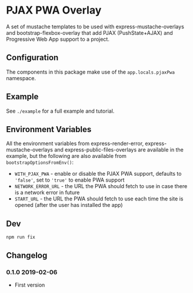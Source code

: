# PJAX PWA Overlay

A set of mustache templates to be used with express-mustache-overlays and bootstrap-flexbox-overlay that add PJAX (PushState+AJAX) and Progressive Web App support to a project.

## Configuration

The components in this package make use of the `app.locals.pjaxPwa` namespace.

## Example

See `./example` for a full example and tutorial.

## Environment Variables

All the environment variables from express-render-error, express-mustache-overlays and express-public-files-overlays are available in the example, but the following are also available from `bootstrapOptionsFromEnv()`:

* `WITH_PJAX_PWA` - enable or disable the PJAX PWA support, defaults to `'false'`, set to `'true'` to enable PWA support
* `NETWORK_ERROR_URL` - the URL the PWA should fetch to use in case there is a network error in future
* `START_URL` - the URL the PWA should fetch to use each time the site is opened (after the user has installed the app)


## Dev

```
npm run fix
```


## Changelog

### 0.1.0 2019-02-06

* First version
